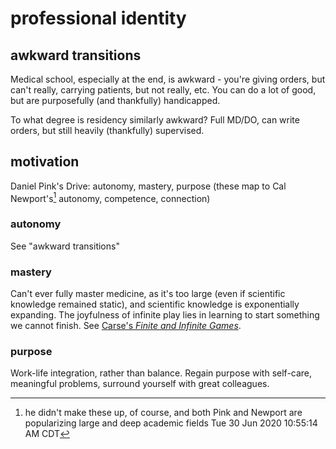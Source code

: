 # professional identity

## awkward transitions
Medical school, especially at the end, is awkward - you're giving orders, but can't really,
carrying patients, but not really, etc.
You can do a lot of good, but are purposefully (and thankfully) handicapped.

To what degree is residency similarly awkward?
Full MD/DO, can write orders, but still heavily (thankfully) supervised.

## motivation
Daniel Pink's Drive: autonomy, mastery, purpose (these map to Cal Newport's[^cn3] autonomy, competence, connection)

### autonomy
See "awkward transitions"

### mastery
Can't ever fully master medicine,
as it's too large (even if scientific knowledge remained static),
and scientific knowledge is exponentially expanding.
The joyfulness of infinite play lies in learning to start something we cannot finish.
See [Carse's _Finite and Infinite Games_](../florilegium/finite_infinite_games_james_p_carse.md).

### purpose
Work-life integration, rather than balance.
Regain purpose with self-care,
meaningful problems,
surround yourself with great colleagues.



[^cn3]: he didn't make these up, of course, and both Pink and Newport are popularizing large and deep academic fields
Tue 30 Jun 2020 10:55:14 AM CDT
